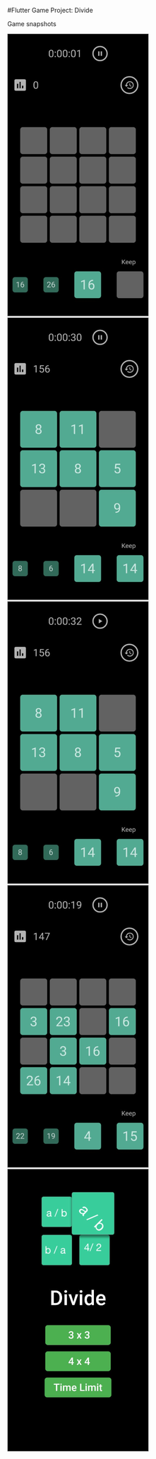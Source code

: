 #Flutter Game Project: Divide

Game snapshots

![GameImage](https://raw.githubusercontent.com/viveky259259/divide_game/readme-enahancement-2/snapshots/divide%20game%2012.png?token=AB7XOFVM3V2QVIAOVW3VOMS6XNOHU)
![GameImage](https://raw.githubusercontent.com/viveky259259/divide_game/master/snapshots/divide%20game%2013.png?token=AB7XOFVRKKPWL3W4ZG4B26K6XNOT2)
![GameImage](https://raw.githubusercontent.com/viveky259259/divide_game/master/snapshots/divide%20game%2014.png?token=AB7XOFUMMJ4OC4WSXS4OGC26XNOVY)
![GameImage](https://raw.githubusercontent.com/viveky259259/divide_game/master/snapshots/divide%20game%2015.png?token=AB7XOFSTQGWYLNQYCWMOVAS6XNOX2)
![GameImage](https://raw.githubusercontent.com/viveky259259/divide_game/master/snapshots/divide%20game1.png?token=AB7XOFVPBJEULTDA2NR6ZGC6XNOZE)
